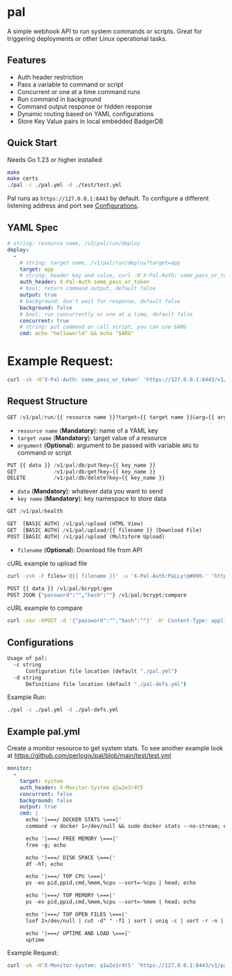 # pal

A simple webhook API to run system commands or scripts. Great for triggering deployments or other Linux operational tasks.

## Features

- Auth header restriction
- Pass a variable to command or script
- Concurrent or one at a time command runs
- Run command in background
- Command output response or hidden response
- Dynamic routing based on YAML configurations
- Store Key Value pairs in local embedded BadgerDB

## Quick Start

Needs Go 1.23 or higher installed

```sh
make
make certs
./pal -c ./pal.yml -d ./test/test.yml
```

Pal runs as `https://127.0.0.1:8443` by default. To configure a different listening address and port see [Configurations](#configurations).


## YAML Spec

```yml
# string: resource name, /v1/pal/run/deploy
deploy:
  -
    # string: target name, /v1/pal/run/deploy?target=app
    target: app
    # string: header key and value, curl -H'X-Pal-Auth: some_pass_or_token'
    auth_header: X-Pal-Auth some_pass_or_token
    # bool: return command output, default false
    output: true
    # background: don't wait for response, default false
    background: false
    # bool: run concurrently or one at a time, default false
    concurrent: true
    # string: put command or call script, you can use $ARG
    cmd: echo "helloworld" && echo "$ARG"
```

# Example Request:

```sh
curl -sk -H'X-Pal-Auth: some_pass_or_token' 'https://127.0.0.1:8443/v1/pal/run/deploy?target=app&arg=helloworld2'
```

## Request Structure

```python
GET /v1/pal/run/{{ resource name }}?target={{ target name }}&arg={{ argument }}
```

- `resource name` (**Mandatory**): name of a YAML key
- `target name` (**Mandatory**): target value of a resource
- `argument` (**Optional**): argument to be passed with variable `ARG` to command or script

```python
PUT {{ data }} /v1/pal/db/put?key={{ key_name }}
GET            /v1/pal/db/get?key={{ key_name }}
DELETE         /v1/pal/db/delete?key={{ key_name }}
```

- `data` (**Mandatory**): whatever data you want to send
- `key name` (**Mandatory**): key namespace to store data

```python
GET /v1/pal/health
```

```python
GET  [BASIC AUTH] /v1/pal/upload (HTML View)
GET  [BASIC AUTH] /v1/pal/upload/{{ filename }} (Download File)
POST [BASIC AUTH] /v1/pal/upload (Multiform Upload)
```

- `filename` (**Optional**): Download file from API

cURL example to upload file
```sh
curl -vsk -F files='@{{ filename }}' -u 'X-Pal-Auth:PaLLy!@#890-' 'https://127.0.0.1:8443/v1/pal/upload'
```

```python
POST {{ data }} /v1/pal/bcrypt/gen
POST JSON {"password":"","hash":""} /v1/pal/bcrypt/compare
```

cURL example to compare
```sh
curl -skv -XPOST -d '{"password":"","hash":""}' -H' Content-Type: application/json' 'https://localhost:8443/v1/pal/bcrypt/compare'
```

## Configurations

```sh
Usage of pal:
  -c string
      Configuration file location (default "./pal.yml")
  -d string
      Definitions file location (default "./pal-defs.yml")
```

Example Run:

```sh
./pal -c ./pal.yml -d ./pal-defs.yml
```

## Example pal.yml

Create a monitor resource to get system stats. To see another example look at https://github.com/perlogix/pal/blob/main/test/test.yml

```yml
monitor:
  -
    target: system
    auth_header: X-Monitor-System q1w2e3r4t5
    concurrent: false
    background: false
    output: true
    cmd: |
      echo '|===/ DOCKER STATS \===|'
      command -v docker 1>/dev/null && sudo docker stats --no-stream; echo

      echo '|===/ FREE MEMORY \===|'
      free -g; echo

      echo '|===/ DISK SPACE \===|'
      df -hT; echo

      echo '|===/ TOP CPU \===|'
      ps -eo pid,ppid,cmd,%mem,%cpu --sort=-%cpu | head; echo

      echo '|===/ TOP MEMORY \===|'
      ps -eo pid,ppid,cmd,%mem,%cpu --sort=-%mem | head; echo

      echo '|===/ TOP OPEN FILES \===|'
      lsof 2>/dev/null | cut -d" " -f1 | sort | uniq -c | sort -r -n | head; echo

      echo '|===/ UPTIME AND LOAD \===|'
      uptime
```

Example Request:

```sh
curl -sk -H'X-Monitor-System: q1w2e3r4t5' 'https://127.0.0.1:8443/v1/pal/run/monitor?target=system'
```